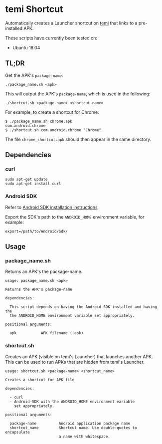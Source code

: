 # temi Shortcut

Automatically creates a Launcher shortcut on [temi](https://www.robotemi.com/) that links to a pre-installed APK.

These scripts have currently been tested on:
* Ubuntu 18.04


## TL;DR
Get the APK's `package-name`:
```
./package_name.sh <apk>
```

This will output the APK's `package-name`, which is used in the following:
```
./shortcut.sh <package-name> <shortcut-name>
```

For example, to create a shortcut for Chrome:
```
$ ./package_name.sh chrome.apk
com.android.chrome
$ ./shortcut.sh com.android.chrome "Chrome"
```

The file `chrome_shortcut.apk` should then appear in the same directory.


## Dependencies
### curl
```
sudo apt-get update
sudo apt-get install curl
```

### Android SDK
Refer to [Android SDK installation instructions](https://www.androidcentral.com/installing-android-sdk-windows-mac-and-linux-tutorial)

Export the SDK's path to the `ANDROID_HOME` environment variable, for example:
```
export=/path/to/Android/Sdk/
```

## Usage
### package_name.sh
Returns an APK's the package-name.
```
usage: package_name.sh <apk>

Returns the APK's package-name

dependencies:

  This script depends on having the Android-SDK installed and having the
  the ANDROID_HOME environment variable set appropriately.

positional arguments:

  apk           APK filename (.apk)
```

### shortcut.sh
Creates an APK (visible on temi's Launcher) that launches another APK. This can be used to run APKs that are hidden from temi's Launcher.
```
usage: shortcut.sh <package-name> <shortcut_name>

Creates a shortcut for APK file

dependencies:

  - curl
  - Android-SDK with the ANDROID_HOME environment variable
    set appropriately.

positional arguments:

  package-name          Android application package name
  shortcut_name         Shortcut name. Use double-quotes to encapsulate
                        a name with whitespace.
```

